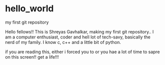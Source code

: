 # hello_world
my first git repository


Hello fellows!! This is Shreyas Gavhalkar, making my first git repository.. I am a computer enthusiast, coder and hell lot of tech-savy, basically the nerd of my family. I know c, c++ and a little bit of python.

if you are reading this, either i forced you to or you hae a lot of time to sapre on this screen!! get a life!!!
